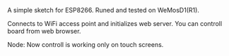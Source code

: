 A simple sketch for ESP8266.
Runed and tested on WeMosD1(R1).

Connects to WiFi access point and initializes web server.
You can controll board from web browser.

Node:
Now controll is working only on touch screens.

